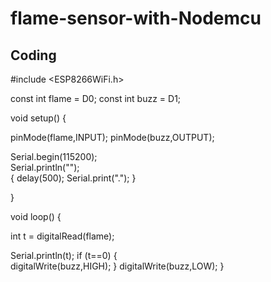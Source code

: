 # flame-sensor-with-Nodemcu

## Coding
#include <ESP8266WiFi.h> 
  
const int flame = D0; 
const int buzz = D1;

void setup() {

  pinMode(flame,INPUT);
  pinMode(buzz,OUTPUT);

  Serial.begin(115200);         
  Serial.println("");    
  {
    delay(500);
    Serial.print(".");
  }

}

void loop() {

  int t = digitalRead(flame);

  Serial.println(t);
   if (t==0) {           
  digitalWrite(buzz,HIGH);
  }
digitalWrite(buzz,LOW);
}


